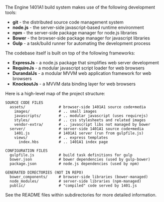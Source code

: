 The Engine 1401A1 build system makes use of the following development tools: 

* **git** - the distributed source code management system
* **node.js** - the server-side javascript-based runtime environment
* **npm** - the server-side package manager for node.js libraries
* **Bower** - the browser-side package manager for javascript libraries
* **Gulp** -  a task/build runner for automating the development process

The codebase itself is built on top of the following frameworks:

* **ExpressJs** - a node.js package that simplifies web server development
* **RequireJs** - a modular javascript script loader for web browsers
* **DurandalJs** - a modular MVVM web application framework for web browsers
* **KnockoutJs** - a MVVM data binding layer for web browsers

Here is a high-level map of the project structure:
``` text
SOURCE CODE FILES
  assets/               # browser-side 1401A1 source code+media
    images/             # .. small images
    javascripts/        # .. modular javascript (uses requirejs)
    styles/             # .. css stylesheets and related images
    vendor-extra/       # .. javascript libs not managed by bower
  server/               # server-side 1401A1 source code+media
    1401.js             # 1401A1 server (run from gulpfile.js)
    views/              # .. express templates
      index.hbs         # .. 1401A1 index page

CONFIGURATION FILES
  gulpfile.js           # build task definitions for gulp
  bower.json            # bower dependencies (used by gulp-bower)
  package.json          # node.js dependencies (used by npm)

GENERATED DIRECTORIES (NOT IN REPO)
  bower_components/     # browser-side libraries (bower-managed)
  node_modules/         # server-side libraries (npm-managed)
  public/               # "compiled" code served by 1401.js

```

See the README files within subdirectories for more detailed information.
